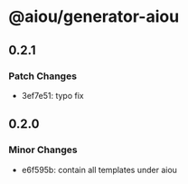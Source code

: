 # @aiou/generator-aiou

## 0.2.1

### Patch Changes

- 3ef7e51: typo fix

## 0.2.0

### Minor Changes

- e6f595b: contain all templates under aiou
